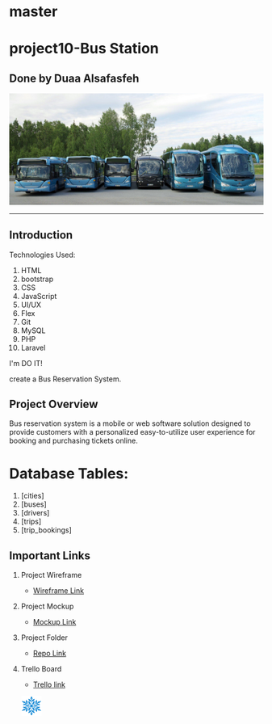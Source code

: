 # master
# project10-Bus Station 
## Done by **Duaa Alsafasfeh**
![Markdown Logo](./MasterPiece/public/img/busheader.jpg)

***
## Introduction
Technologies Used:

1. HTML
1. bootstrap
1. CSS
1. JavaScript
1. UI/UX
1. Flex
1. Git
1. MySQL
1. PHP
1. Laravel

I'm DO IT!

create a Bus Reservation System.

## Project Overview

 Bus reservation system is a mobile or web software solution designed to provide customers with a personalized easy-to-utilize user experience for booking and purchasing tickets online.

# Database Tables:
1. [cities] 
1. [buses] 
1. [drivers] 
1. [trips] 
1. [trip_bookings]

## Important Links


1. Project Wireframe
   * [Wireframe Link](https://miro.com/app/board/uXjVO0pRjVU=/?share_link_id=471959284934)

1. Project Mockup
   * [Mockup Link](https://miro.com/app/board/uXjVO0oma0Y=/?share_link_id=601213347125)

1. Project Folder
   * [Repo Link](https://github.com/Dua-Alsafasfeh/master)

1. Trello Board
   * [Trello link](https://trello.com/invite/b/XXDsyGF0/3a8125c8222bf5391067a159b954ad90/master-piece)


   <a href='https://archiveprogram.github.com/'><img src='https://raw.githubusercontent.com/acervenky/animated-github-badges/master/assets/acbadge.gif' width='40' height='40'></a> 
